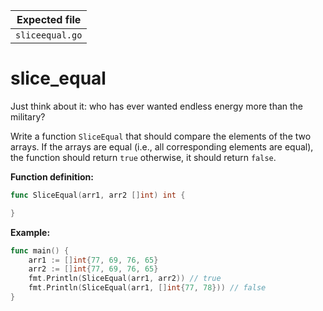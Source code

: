 | Expected file   |
| --------------- |
| `sliceequal.go` |

# slice_equal

<p data-story-username="lascar123">Just think about it: who has ever wanted endless energy more than the military?</p>


Write a function `SliceEqual` that should compare the elements of the two arrays. If the arrays are equal (i.e., all corresponding elements are equal), the function should return `true` otherwise, it should return `false`.

**Function definition:**

```go
func SliceEqual(arr1, arr2 []int) int {

}
```

**Example:**

```go
func main() {
    arr1 := []int{77, 69, 76, 65}
    arr2 := []int{77, 69, 76, 65}
    fmt.Println(SliceEqual(arr1, arr2)) // true
    fmt.Println(SliceEqual(arr1, []int{77, 78})) // false
}
```
